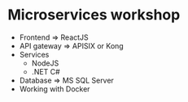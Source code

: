 # Microservices workshop
* Frontend => ReactJS
* API gateway => APISIX or Kong
* Services
  * NodeJS
  * .NET C#
* Database => MS SQL Server
* Working with Docker
